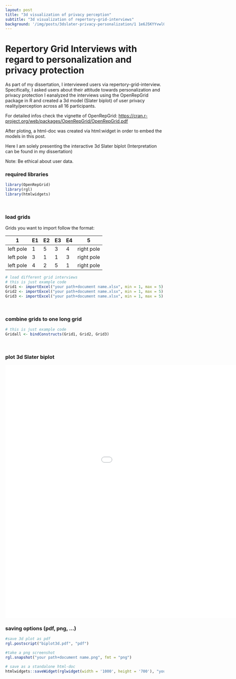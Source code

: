 ```yaml
---
layout: post
title: "3d visualization of privacy perception"
subtitle: "3d visualization of repertory-grid-interviews"
background: '/img/posts/3dslater-privacy-personalization/1 1e6J5KYYvwlOXRVj9-RkQA.png'
---
```


Repertory Grid Interviews with regard to personalization and privacy protection
================

As part of my dissertation, I interviewed users via repertory-grid-interview. Specifically, I asked users about their attitude towards personalization and privacy protection
I eanalyzed the interviews using the OpenRepGrid package in R and created a 3d model (Slater biplot) of user privacy reality/perception across all 16 participants.

For detailed infos check the vignette of OpenRepGrid:
<https://cran.r-project.org/web/packages/OpenRepGrid/OpenRepGrid.pdf>

After ploting, a html-doc was created via html:widget in order to embed the models in this post.

Here I am solely presenting the interactive 3d Slater biplot (Interpretation can be found in my dissertation)

Note: Be ethical about user data.


### required libraries

``` r
library(OpenRepGrid)
library(rgl)
library(htmlwidgets)
```

<br>

### load grids

Grids you want to import follow the format:

1 | E1 | E2 | E3 | E4 | 5
-- | -- | -- | -- | -- | --
left pole | 1 | 5 | 3 | 4 | right pole 
left pole | 3 | 1 | 1 | 3 | right pole
left pole | 4 | 2 | 5 | 1 | right pole

``` r
# load different grid interviews
# this is just example code
Grid1 <- importExcel("your path+document name.xlsx", min = 1, max = 5) # define min and max value of grid
Grid2 <- importExcel("your path+document name.xlsx", min = 1, max = 5)
Grid3 <- importExcel("your path+document name.xlsx", min = 1, max = 5)
```

<br>

### combine grids to one long grid

``` r
# this is just example code
Gridall <- bindConstructs(Grid1, Grid2, Grid3)
```

<br>

### plot 3d Slater biplot

<iframe id = '3d_slater_privacy' src="/img/posts/3dslater-privacy-personalization/Grid_3d_viz.html"
    sandbox="allow-same-origin allow-scripts"
    width="1210"
    height="800"
    scrolling='no'
    seamless
    frameborder="0">
</iframe>

### saving options (pdf, png, ...)
``` r
#save 3d plot as pdf
rgl.postscript("biplot3d.pdf", "pdf")

#take a png screenshot
rgl.snapshot("your path+document name.png", fmt = "png")

# save as a standalone html-doc
htmlwidgets::saveWidget(rglwidget(width = '1000', height = '700'), "your path+document name.html")
```